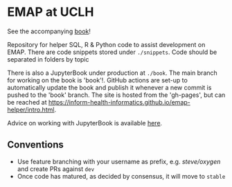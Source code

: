 # EMAP at UCLH

See the accompanying [book](https://inform-health-informatics.github.io/emap-helper/intro.html)!

Repository for helper SQL, R & Python code to assist development on EMAP.
There are code snippets stored under `./snippets`.
Code should be separated in folders by topic

There is also a JupyterBook under production at `./book`. The main branch for working on the book is 'book'!. GitHub actions are set-up to automatically update the book and publish it whenever a new commit is pushed to the 'book' branch. The site is hosted from the 'gh-pages', but can be reached at https://inform-health-informatics.github.io/emap-helper/intro.html.

Advice on working with JupyterBook is available [here](https://jupyterbook.org/intro.html).

## Conventions
- Use feature branching with your username as prefix, e.g. *steve/oxygen* and create PRs against `dev`
- Once code has matured, as decided by consensus, it will move to `stable`
